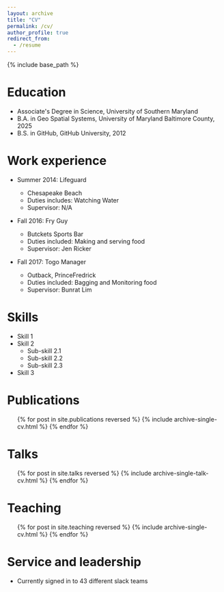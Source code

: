 ```yaml
---
layout: archive
title: "CV"
permalink: /cv/
author_profile: true
redirect_from:
  - /resume
---
```


{% include base_path %}

Education
======
* Associate's Degree in Science, University of Southern Maryland
* B.A. in Geo Spatial Systems, University of Maryland Baltimore County, 2025
* B.S. in GitHub, GitHub University, 2012

Work experience
======
* Summer 2014: Lifeguard
  * Chesapeake Beach
  * Duties includes: Watching Water
  * Supervisor: N/A

* Fall 2016: Fry Guy
  * Butckets Sports Bar
  * Duties included: Making and serving food
  * Supervisor: Jen Ricker

* Fall 2017: Togo Manager
  * Outback, PrinceFredrick
  * Duties included: Bagging and Monitoring food 
  * Supervisor: Bunrat Lim
  
Skills
======
* Skill 1
* Skill 2
  * Sub-skill 2.1
  * Sub-skill 2.2
  * Sub-skill 2.3
* Skill 3

Publications
======
  <ul>{% for post in site.publications reversed %}
    {% include archive-single-cv.html %}
  {% endfor %}</ul>
  
Talks
======
  <ul>{% for post in site.talks reversed %}
    {% include archive-single-talk-cv.html  %}
  {% endfor %}</ul>
  
Teaching
======
  <ul>{% for post in site.teaching reversed %}
    {% include archive-single-cv.html %}
  {% endfor %}</ul>
  
Service and leadership
======
* Currently signed in to 43 different slack teams
